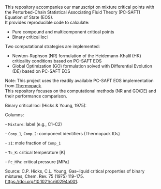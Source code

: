This repository accompanies our manuscript on mixture critical points with the Perturbed-Chain Statistical Associating Fluid Theory (PC-SAFT) Equation of State (EOS).  
It provides reproducible code to calculate:
- Pure compound and multicomponent critical points
- Binary critical loci

Two computational strategies are implemented:
- Newton–Raphson (NR) formulation of the Heidemann-Khalil (HK) criticality conditions based on PC-SAFT EOS 
- Global Optimization (GO) formulation solved with Differential Evolution (DE) based on PC-SAFT EOS

Note: This project uses the readily available PC-SAFT EOS implementation from [Thermopack](https://github.com/thermotools/thermopack).  
This repository focuses on the computational methods (NR and GO/DE) and their performance comparison.


Binary critical loci (Hicks \& Young, 1975):

Columns:

\- `Mixture`: label (e.g., C1–C2)

\- `Comp_1`, `Comp_2`: component identifiers (Thermopack IDs)

\- `z1`: mole fraction of `Comp_1`

\- `Tc_K`: critical temperature \[K]

\- `Pc_MPa`: critical pressure \[MPa]

Source: C.P. Hicks, C.L. Young, Gas–liquid critical properties of binary mixtures, Chem. Rev. 75 (1975) 119–175. https://doi.org/10.1021/cr60294a001.
